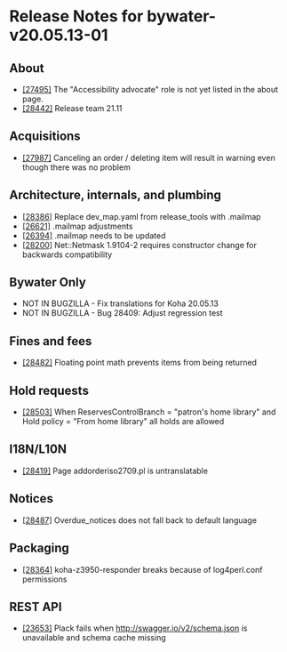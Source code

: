 
# Release Notes for bywater-v20.05.13-01

## About

- [[27495]](http://bugs.koha-community.org/bugzilla3/show_bug.cgi?id=27495) The "Accessibility advocate" role is not yet listed in the about page.
- [[28442]](http://bugs.koha-community.org/bugzilla3/show_bug.cgi?id=28442) Release team 21.11

## Acquisitions

- [[27987]](http://bugs.koha-community.org/bugzilla3/show_bug.cgi?id=27987) Canceling an order / deleting item will result in warning even though there was no problem

## Architecture, internals, and plumbing

- [[28386]](http://bugs.koha-community.org/bugzilla3/show_bug.cgi?id=28386) Replace dev_map.yaml from release_tools with .mailmap
- [[26621]](http://bugs.koha-community.org/bugzilla3/show_bug.cgi?id=26621) .mailmap adjustments
- [[26394]](http://bugs.koha-community.org/bugzilla3/show_bug.cgi?id=26394) .mailmap needs to be updated
- [[28200]](http://bugs.koha-community.org/bugzilla3/show_bug.cgi?id=28200) Net::Netmask 1.9104-2 requires constructor change for backwards compatibility

## Bywater Only

- NOT IN BUGZILLA - Fix translations for Koha 20.05.13
- NOT IN BUGZILLA - Bug 28409: Adjust regression test

## Fines and fees

- [[28482]](http://bugs.koha-community.org/bugzilla3/show_bug.cgi?id=28482) Floating point math prevents items from being returned

## Hold requests

- [[28503]](http://bugs.koha-community.org/bugzilla3/show_bug.cgi?id=28503) When ReservesControlBranch = "patron's home library" and Hold policy = "From home library" all holds are allowed

## I18N/L10N

- [[28419]](http://bugs.koha-community.org/bugzilla3/show_bug.cgi?id=28419) Page addorderiso2709.pl is untranslatable

## Notices

- [[28487]](http://bugs.koha-community.org/bugzilla3/show_bug.cgi?id=28487) Overdue_notices does not fall back to default language

## Packaging

- [[28364]](http://bugs.koha-community.org/bugzilla3/show_bug.cgi?id=28364) koha-z3950-responder breaks because of log4perl.conf permissions

## REST API

- [[23653]](http://bugs.koha-community.org/bugzilla3/show_bug.cgi?id=23653) Plack fails when http://swagger.io/v2/schema.json is unavailable and schema cache missing


